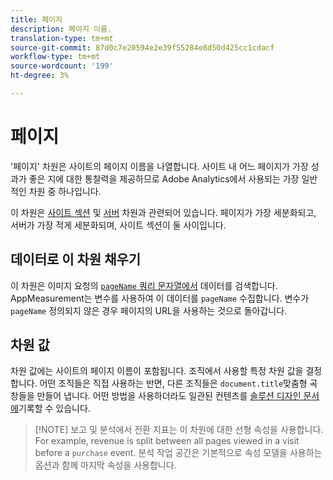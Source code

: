```yaml
---
title: 페이지
description: 페이지 이름.
translation-type: tm+mt
source-git-commit: 87d0c7e20594e2e39f55284e8d50d425cc1cdacf
workflow-type: tm+mt
source-wordcount: '199'
ht-degree: 3%

---
```



# 페이지

&#39;페이지&#39; 차원은 사이트의 페이지 이름을 나열합니다. 사이트 내 어느 페이지가 가장 성과가 좋은 지에 대한 통찰력을 제공하므로 Adobe Analytics에서 사용되는 가장 일반적인 차원 중 하나입니다.

이 차원은 [사이트 섹션](site-section.md) 및 [서버](server.md) 차원과 관련되어 있습니다. 페이지가 가장 세분화되고, 서버가 가장 적게 세분화되며, 사이트 섹션이 둘 사이입니다.

## 데이터로 이 차원 채우기

이 차원은 이미지 요청의 [`pageName` 쿼리 문자열에서](/help/implement/validate/query-parameters.md) 데이터를 검색합니다. AppMeasurement는 변수를 사용하여 이 데이터를 `pageName` 수집합니다. 변수가 `pageName` 정의되지 않은 경우 페이지의 URL을 사용하는 것으로 돌아갑니다.

## 차원 값

차원 값에는 사이트의 페이지 이름이 포함됩니다. 조직에서 사용할 특정 차원 값을 결정합니다. 어떤 조직들은 직접 사용하는 반면, 다른 조직들은 `document.title`맞춤형 곡창들을 만들어 냅니다. 어떤 방법을 사용하더라도 일관된 컨텐츠를 [솔루션 디자인 문서에](/help/implement/prepare/solution-design.md)기록할 수 있습니다.

>[!NOTE] 보고 및 분석에서 전환 지표는 이 차원에 대한 선형 속성을 사용합니다. For example, revenue is split between all pages viewed in a visit before a `purchase` event. 분석 작업 공간은 기본적으로 속성 모델을 사용하는 옵션과 함께 마지막 속성을 사용합니다.

